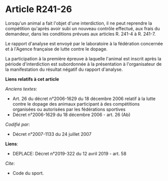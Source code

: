 # Article R241-26

Lorsqu'un animal a fait l'objet d'une interdiction, il ne peut reprendre la compétition qu'après avoir subi un nouveau
contrôle effectué, aux frais du demandeur, dans les conditions prévues aux articles R. 241-4 à R. 241-7.

Le rapport d'analyse est envoyé par le laboratoire à la fédération concernée et à l'Agence française de lutte contre le
dopage.

La participation à la première épreuve à laquelle l'animal est inscrit après la période d'interdiction est subordonnée à la
présentation à l'organisateur de la manifestation du résultat négatif du rapport d'analyse.

**Liens relatifs à cet article**

_Anciens textes_:

  - Art. 26 du décret n°2006-1629 du 18 décembre 2006 relatif à la lutte contre le dopage des animaux participant à des compétitions organisées ou autorisées par les fédérations sportives
  - Décret n°2006-1629 du 18 décembre 2006 - art. 26 (Ab)

_Codifié par_:

  - Décret n°2007-1133 du 24 juillet 2007

**Liens**:

  - DEPLACE: Décret n°2019-322 du 12 avril 2019 - art. 58

_Cite_:

  - Code du sport.
